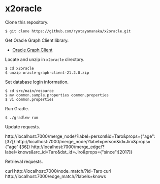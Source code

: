 # x2oracle

Clone this repository.

    $ git clone https://github.com/ryotayamanaka/x2oracle.git

Get Oracle Graph Client library.

* [Oracle Graph Client](https://www.oracle.com/database/technologies/spatialandgraph/property-graph-features/graph-server-and-client/graph-server-and-client-downloads.html)

Locate and unzip in `x2oracle` directory.

    $ cd x2oracle
    $ unzip oracle-graph-client-21.2.0.zip

Set database login information.

    $ cd src/main/resource
    $ mv common.sample.properties common.properties
    $ vi common.properties

Run Gradle.

    $ ./gradlew run

Update requests.

http://localhost:7000/merge_node/?label=person&id=Taro&props={"age":[37]}
http://localhost:7000/merge_node/?label=person&id=Jiro&props={"age":[36]}
http://localhost:7000/merge_edge/?label=knows&src_id=Taro&dst_id=Jiro&props={"since":[2017]}

Retrieval requests.

curl http://localhost:7000/node_match/?id=Taro
curl http://localhost:7000/edge_match/?labels=knows
